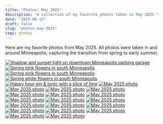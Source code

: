 ```yaml
---
title: "Photos: May 2025"
description: "A collection of my favorite photos taken in May 2025."
date: "2025-06-13"
draft: false
slug: "photos-may-2025"
tags: photos
---
```


<section>
    <p>
        Here are my favorite photos from May 2025. All photos were taken in and around Minneapolis, capturing the transition from spring to early summer.
    </p>
    <div id="gallery" class="masonry-gallery">
        <a href="/photos/2025/05/039AD1C4-8B23-4E20-A504-56854FBDB80A.jpeg" class="glightbox masonry-item" data-gallery="may2025" data-title="Shadow and sunset light on downtown Minneapolis parking garage"><img src="/photos/2025/05/039AD1C4-8B23-4E20-A504-56854FBDB80A.jpeg" alt="Shadow and sunset light on downtown Minneapolis parking garage"></a>
        <a href="/photos/2025/05/FullSizeRender_VSCO.jpeg" class="glightbox masonry-item" data-gallery="may2025" data-title="May 2025 photo"><img src="/photos/2025/05/FullSizeRender_VSCO.jpeg" alt="Spring pink flowers in south Minneapolis"></a>
        <a href="/photos/2025/05/IMG_2348_VSCO.jpeg" class="glightbox masonry-item" data-gallery="may2025" data-title="May 2025 photo"><img src="/photos/2025/05/IMG_2348_VSCO.jpeg" alt="Spring pink flowers in south Minneapolis"></a>
        <a href="/photos/2025/05/IMG_2401_VSCO.jpeg" class="glightbox masonry-item" data-gallery="may2025" data-title="May 2025 photo"><img src="/photos/2025/05/IMG_2401_VSCO.jpeg" alt="Spring white flowers in south Minneapolis"></a>
        <a href="/photos/2025/05/IMG_2418.jpeg" class="glightbox masonry-item" data-gallery="may2025" data-title="May 2025 photo"><img src="/photos/2025/05/IMG_2418.jpeg" alt="Happy hour gin & tonic with a slice of lime"></a>
        <a href="/photos/2025/05/R0001347_VSCO.jpeg" class="glightbox masonry-item" data-gallery="may2025" data-title="May 2025 photo"><img src="/photos/2025/05/R0001347_VSCO.jpeg" alt="May 2025 photo"></a>
        <a href="/photos/2025/05/R0001353_VSCO.jpeg" class="glightbox masonry-item" data-gallery="may2025" data-title="May 2025 photo"><img src="/photos/2025/05/R0001353_VSCO.jpeg" alt="May 2025 photo"></a>
        <a href="/photos/2025/05/R0001357_VSCO.jpeg" class="glightbox masonry-item" data-gallery="may2025" data-title="May 2025 photo"><img src="/photos/2025/05/R0001357_VSCO.jpeg" alt="May 2025 photo"></a>
        <a href="/photos/2025/05/R0001359_VSCO.jpeg" class="glightbox masonry-item" data-gallery="may2025" data-title="May 2025 photo"><img src="/photos/2025/05/R0001359_VSCO.jpeg" alt="May 2025 photo"></a>
        <a href="/photos/2025/05/R0001363_VSCO.jpeg" class="glightbox masonry-item" data-gallery="may2025" data-title="May 2025 photo"><img src="/photos/2025/05/R0001363_VSCO.jpeg" alt="May 2025 photo"></a>
        <a href="/photos/2025/05/R0001366_VSCO.jpeg" class="glightbox masonry-item" data-gallery="may2025" data-title="May 2025 photo"><img src="/photos/2025/05/R0001366_VSCO.jpeg" alt="May 2025 photo"></a>
        <a href="/photos/2025/05/R0001370_VSCO.jpeg" class="glightbox masonry-item" data-gallery="may2025" data-title="May 2025 photo"><img src="/photos/2025/05/R0001370_VSCO.jpeg" alt="May 2025 photo"></a>
        <a href="/photos/2025/05/R0001375_VSCO.jpeg" class="glightbox masonry-item" data-gallery="may2025" data-title="May 2025 photo"><img src="/photos/2025/05/R0001375_VSCO.jpeg" alt="May 2025 photo"></a>
        <a href="/photos/2025/05/R0001377_VSCO.jpeg" class="glightbox masonry-item" data-gallery="may2025" data-title="May 2025 photo"><img src="/photos/2025/05/R0001377_VSCO.jpeg" alt="May 2025 photo"></a>
        <a href="/photos/2025/05/R0001378_VSCO.jpeg" class="glightbox masonry-item" data-gallery="may2025" data-title="May 2025 photo"><img src="/photos/2025/05/R0001378_VSCO.jpeg" alt="May 2025 photo"></a>
        <a href="/photos/2025/05/R0001391_VSCO.jpeg" class="glightbox masonry-item" data-gallery="may2025" data-title="May 2025 photo"><img src="/photos/2025/05/R0001391_VSCO.jpeg" alt="May 2025 photo"></a>
        <a href="/photos/2025/05/R0001397_VSCO.jpeg" class="glightbox masonry-item" data-gallery="may2025" data-title="May 2025 photo"><img src="/photos/2025/05/R0001397_VSCO.jpeg" alt="May 2025 photo"></a>
        <a href="/photos/2025/05/R0001400_VSCO.jpeg" class="glightbox masonry-item" data-gallery="may2025" data-title="May 2025 photo"><img src="/photos/2025/05/R0001400_VSCO.jpeg" alt="May 2025 photo"></a>
        <a href="/photos/2025/05/R0001412.jpeg" class="glightbox masonry-item" data-gallery="may2025" data-title="May 2025 photo"><img src="/photos/2025/05/R0001412.jpeg" alt="May 2025 photo"></a>
        <a href="/photos/2025/05/R0001430_VSCO.jpeg" class="glightbox masonry-item" data-gallery="may2025" data-title="May 2025 photo"><img src="/photos/2025/05/R0001430_VSCO.jpeg" alt="May 2025 photo"></a>
        <a href="/photos/2025/05/R0001431_VSCO.jpeg" class="glightbox masonry-item" data-gallery="may2025" data-title="May 2025 photo"><img src="/photos/2025/05/R0001431_VSCO.jpeg" alt="May 2025 photo"></a>
        <a href="/photos/2025/05/R0001458_VSCO.jpeg" class="glightbox masonry-item" data-gallery="may2025" data-title="May 2025 photo"><img src="/photos/2025/05/R0001458_VSCO.jpeg" alt="May 2025 photo"></a>
        <a href="/photos/2025/05/R0001461_VSCO.jpeg" class="glightbox masonry-item" data-gallery="may2025" data-title="May 2025 photo"><img src="/photos/2025/05/R0001461_VSCO.jpeg" alt="May 2025 photo"></a>
    </div>
</section>

